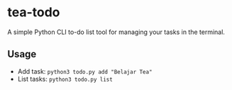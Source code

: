 # tea-todo

A simple Python CLI to-do list tool for managing your tasks in the terminal.

## Usage
- Add task: `python3 todo.py add "Belajar Tea"`
- List tasks: `python3 todo.py list`
